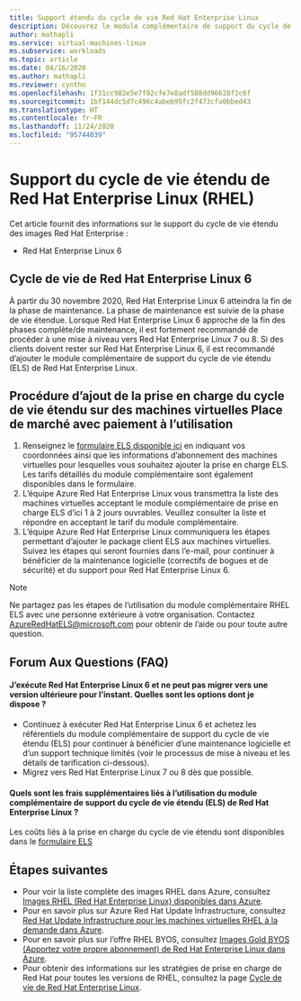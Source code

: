```yaml
---
title: Support étendu du cycle de vie Red Hat Enterprise Linux
description: Découvrez le module complémentaire de support du cycle de vie étendu de Red Hat Enterprise
author: mathapli
ms.service: virtual-machines-linux
ms.subservice: workloads
ms.topic: article
ms.date: 04/16/2020
ms.author: mathapli
ms.reviewer: cynthn
ms.openlocfilehash: 1f31cc982e5e7f92cfe7e8adf588dd96628f2c6f
ms.sourcegitcommit: 1bf144dc5d7c496c4abeb95fc2f473cfa0bbed43
ms.translationtype: HT
ms.contentlocale: fr-FR
ms.lasthandoff: 11/24/2020
ms.locfileid: "95744039"
---
```

# <a name="red-hat-enterprise-linux-rhel-extended-lifecycle-support"></a>Support du cycle de vie étendu de Red Hat Enterprise Linux (RHEL)
Cet article fournit des informations sur le support du cycle de vie étendu des images Red Hat Enterprise :
* Red Hat Enterprise Linux 6  

## <a name="red-hat-enterprise-linux-6-lifecycle"></a>Cycle de vie de Red Hat Enterprise Linux 6
À partir du 30 novembre 2020, Red Hat Enterprise Linux 6 atteindra la fin de la phase de maintenance. La phase de maintenance est suivie de la phase de vie étendue. Lorsque Red Hat Enterprise Linux 6 approche de la fin des phases complète/de maintenance, il est fortement recommandé de procéder à une mise à niveau vers Red Hat Enterprise Linux 7 ou 8. Si des clients doivent rester sur Red Hat Enterprise Linux 6, il est recommandé d’ajouter le module complémentaire de support du cycle de vie étendu (ELS) de Red Hat Enterprise Linux.

## <a name="steps-to-add-extended-lifecycle-support-on-marketplace-pay-as-you-go-vms"></a>Procédure d’ajout de la prise en charge du cycle de vie étendu sur des machines virtuelles Place de marché avec paiement à l’utilisation
1. Renseignez le [formulaire ELS disponible ici](https://aka.ms/els-form) en indiquant vos coordonnées ainsi que les informations d’abonnement des machines virtuelles pour lesquelles vous souhaitez ajouter la prise en charge ELS. Les tarifs détaillés du module complémentaire sont également disponibles dans le formulaire.
1. L’équipe Azure Red Hat Enterprise Linux vous transmettra la liste des machines virtuelles acceptant le module complémentaire de prise en charge ELS d’ici 1 à 2 jours ouvrables. Veuillez consulter la liste et répondre en acceptant le tarif du module complémentaire.
1. L’équipe Azure Red Hat Enterprise Linux communiquera les étapes permettant d’ajouter le package client ELS aux machines virtuelles. Suivez les étapes qui seront fournies dans l’e-mail, pour continuer à bénéficier de la maintenance logicielle (correctifs de bogues et de sécurité) et du support pour Red Hat Enterprise Linux 6.

> [!Note]
> Ne partagez pas les étapes de l’utilisation du module complémentaire RHEL ELS avec une personne extérieure à votre organisation. Contactez AzureRedHatELS@microsoft.com pour obtenir de l’aide ou pour toute autre question.

## <a name="frequently-asked-questions"></a>Forum Aux Questions (FAQ)

#### <a name="im-running-red-hat-enterprise-linux-6-and-cant-migrate-to-a-later-version-at-this-time-what-options-do-i-have"></a>J’exécute Red Hat Enterprise Linux 6 et ne peut pas migrer vers une version ultérieure pour l’instant. Quelles sont les options dont je dispose ?
* Continuez à exécuter Red Hat Enterprise Linux 6 et achetez les référentiels du module complémentaire de support du cycle de vie étendu (ELS) pour continuer à bénéficier d’une maintenance logicielle et d’un support technique limités (voir le processus de mise à niveau et les détails de tarification ci-dessous).
* Migrez vers Red Hat Enterprise Linux 7 ou 8 dès que possible.

#### <a name="what-is-the-additional-charge-for-using-red-hat-enterprise-linux-extended-life-cycle-support-els-add-on"></a>Quels sont les frais supplémentaires liés à l’utilisation du module complémentaire de support du cycle de vie étendu (ELS) de Red Hat Enterprise Linux ?
Les coûts liés à la prise en charge du cycle de vie étendu sont disponibles dans le [formulaire ELS](https://aka.ms/els-form)


## <a name="next-steps"></a>Étapes suivantes

* Pour voir la liste complète des images RHEL dans Azure, consultez [Images RHEL (Red Hat Enterprise Linux) disponibles dans Azure](./redhat-imagelist.md).
* Pour en savoir plus sur Azure Red Hat Update Infrastructure, consultez [Red Hat Update Infrastructure pour les machines virtuelles RHEL à la demande dans Azure](./redhat-rhui.md).
* Pour en savoir plus sur l’offre RHEL BYOS, consultez [Images Gold BYOS (Apportez votre propre abonnement) de Red Hat Enterprise Linux dans Azure](./byos.md).
* Pour obtenir des informations sur les stratégies de prise en charge de Red Hat pour toutes les versions de RHEL, consultez la page [Cycle de vie de Red Hat Enterprise Linux](https://access.redhat.com/support/policy/updates/errata).